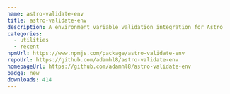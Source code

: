 ```yaml
---
name: astro-validate-env
title: astro-validate-env
description: A environment variable validation integration for Astro
categories:
  - utilities
  - recent
npmUrl: https://www.npmjs.com/package/astro-validate-env
repoUrl: https://github.com/adamhl8/astro-validate-env
homepageUrl: https://github.com/adamhl8/astro-validate-env
badge: new
downloads: 414
---
```

